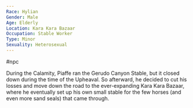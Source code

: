 ```yaml
---
Race: Hylian
Gender: Male
Age: Elderly
Location: Kara Kara Bazaar
Occupation: Stable Worker
Type: Minor
Sexuality: Heterosexual
---
```

#npc 

During the Calamity, Piaffe ran the Gerudo Canyon Stable, but it closed down during the time of the Upheaval. So afterward, he decided to cut his losses and move down the road to the ever-expanding Kara Kara Bazaar, where he eventually set up his own small stable for the few horses (and even more sand seals) that came through.
